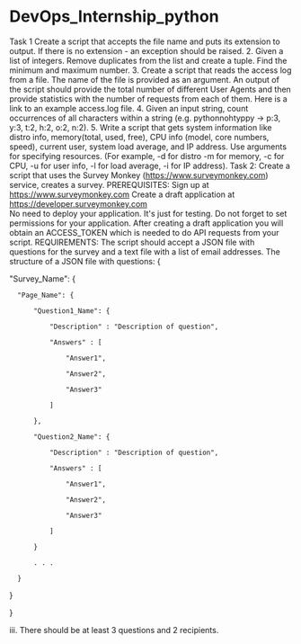 # DevOps_Internship_python
Task 1
Create a script that accepts the file name and puts its extension to output. If there is no extension - an exception should be raised.
2. Given a list of integers. Remove duplicates from the list and create a tuple. Find the minimum and maximum number.
3. Create a script that reads the access log from a file. The name of the file is provided as an argument. An output of the script should provide the total number of different User Agents and then provide statistics with the number of requests from each of them. Here is a link to an example access.log file.
4. Given an input string, count occurrences of all characters within a string (e.g. pythonnohtyppy -> p:3, y:3, t:2, h:2, o:2, n:2).
5. Write a script that gets system information like distro info, memory(total, used, free), CPU info (model, core numbers, speed), current user, system load average, and IP address. Use arguments for specifying resources. (For example, -d for distro -m for memory, -c for CPU, -u for user info, -l for load average, -i for IP address).
Task 2: Create a script that uses the Survey Monkey (https://www.surveymonkey.com) service, creates a survey.
PREREQUISITES:
Sign up at https://www.surveymonkey.com 
Create a draft application at https://developer.surveymonkey.com   
No need to deploy your application. It's just for testing. Do not forget to set permissions for your application.
After creating a draft application you will obtain an ACCESS_TOKEN which is needed to do API requests from your script.
REQUIREMENTS:
The script should accept a JSON file with questions for the survey and a text file with a list of email addresses.
The structure of a JSON file with questions:
{

   "Survey_Name": {

      "Page_Name": {

          "Question1_Name": {

              "Description" : "Description of question",

              "Answers" : [

                  "Answer1",

                  "Answer2",

                  "Answer3"

              ]

          },

          "Question2_Name": {

              "Description" : "Description of question",

              "Answers" : [

                  "Answer1",

                  "Answer2",

                  "Answer3"

              ]

          }

          . . .

      }

   }

}

iii.     There should be at least 3 questions and 2 recipients.

